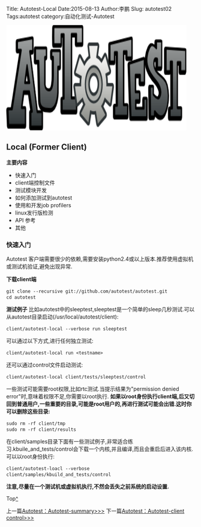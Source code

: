 Title: Autotest-Local
Date:2015-08-13
Author:李鹏
Slug: autotest02
Tags:autotest
category:自动化测试-Autotest

<img src="https://github.com/king32783784/king32783784.github.io/blob/master/tmpfile/autotestlogo.png?raw=true" height="280" width="480">

## Local (Former Client)
**主要内容**

* 快速入门
* client端控制文件
* 测试模块开发
* 如何添加测试到autotest
* 使用和开发job profilers
* linux发行版检测
* API 参考
* 其他

### 快速入门

Autotest 客户端需要很少的依赖,需要安装python2.4或以上版本.推荐使用虚拟机或测试机验证,避免出现异常.

**下载client端**

    git clone --recursive git://github.com/autotest/autotest.git
    cd autotest

**测试例子**
比如autotest中的sleeptest,sleeptest是一个简单的sleep几秒测试.可以从autotest目录启动(/usr/local/autotest/client):

    client/autotest-local --verbose run sleeptest

可以通过以下方式,进行任何独立测试:

    client/autotest-local run <testname>

还可以通过control文件启动测试:

    client/autotest-local client/tests/sleeptest/control

一些测试可能需要root权限,比如rtc测试.当提示结果为"permission denied error"时,意味着权限不足,你需要以root执行.
**如果以root身份执行client端,后又切回到普通用户,一些重要的目录,可能是root用户的,再进行测试可能会出错.这时你可以删除这些目录:**

    sudo rm -rf client/tmp
    sudo rm -rf client/results

在client/samples目录下面有一些测试例子,非常适合练习.kbuile_and_tests/control会下载一个内核,并且编译,而且会重启后进入该内核.
可以以root身份执行:
  
    client/autotest-loacl --verbose client/samples/kbuild_and_tests/control
    
**注意,尽量在一个测试机或虚拟机执行,不然会丢失之前系统的启动设置.**

Top[^]()

上一篇[Autotest：Autotest-summary>>>](https://king32783784.github.io/2015/08/12/Autotest01/)
下一篇[Autotest：Autotest-client control>>>](https://king32783784.github.io/2015/08/14/autotest/)

